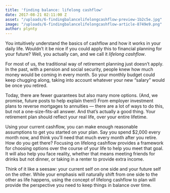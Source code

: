 ```yaml
---
title: 'finding balance: lifelong cashflow'
date: 2017-08-21 02:11:00 Z
asset: "/uploads/6-findingbalancelifelongcashflow-preview-1b2c5e.jpg"
image: "/uploads/6-findingbalancelifelongcashflow-article-8749e9.png"
author: plynty
---
```


You intuitively understand the basics of cashflow and how it works in your daily life. Wouldn’t it be nice if you could apply this to financial planning for your future? Well, you actually can, and we call it *lifelong cashflow*. <!--more-->

For most of us, the traditional way of retirement planning just doesn’t apply. In the past, with a pension and social security, people knew how much money would be coming in every month. So your monthly budget could keep chugging along, taking into account whatever your new “salary” would be once you retired.

Today, there are fewer guarantees but also many more options. (And, we promise, future posts to help explain them!) From employer investment plans to reverse mortgages to annuities — there are a lot of ways to do this, but not a one-size-fits-all answer. And that’s actually a good thing. Your retirement plan should reflect your real life, over your entire lifetime.

Using your current cashflow, you can make enough reasonable assumptions to get you started on your plan. Say you spend $2,000 every month now, and think you’ll need that much every month after you retire. How do you get there? Focusing on lifelong cashflow provides a framework for choosing options over the course of your life to help you meet that goal. It will also help you face reality, whether that means meeting friends for drinks but not dinner, or taking in a renter to provide extra income. 

Think of it like a seesaw: your current self on one side and your future self on the other. While your emphasis will naturally shift from one side to the other as life happens, using the concept of lifelong cashflow to plan will provide the perspective you need to keep things in balance over time.